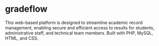 # gradeflow
This web-based platform is designed to streamline academic record management, enabling secure and efficient access to results for students, administrative staff, and technical team members. Built with PHP, MySQL, HTML, and CSS.
